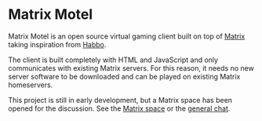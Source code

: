 # Matrix Motel

Matrix Motel is an open source virtual gaming client built on top of [Matrix](https://matrix.org/) taking inspiration from [Habbo](https://www.habbo.com/).

The client is built completely with HTML and JavaScript and only communicates with existing Matrix servers. For this reason, it needs no new server software to be downloaded and can be played on existing Matrix homeservers.

This project is still in early development, but a Matrix space has been opened for the discussion. See the [Matrix space](https://matrix.to/#/#matrix-motel:noordstar.me) or the [general chat](https://matrix.to/#/#matrix-motel-general:noordstar.me).
